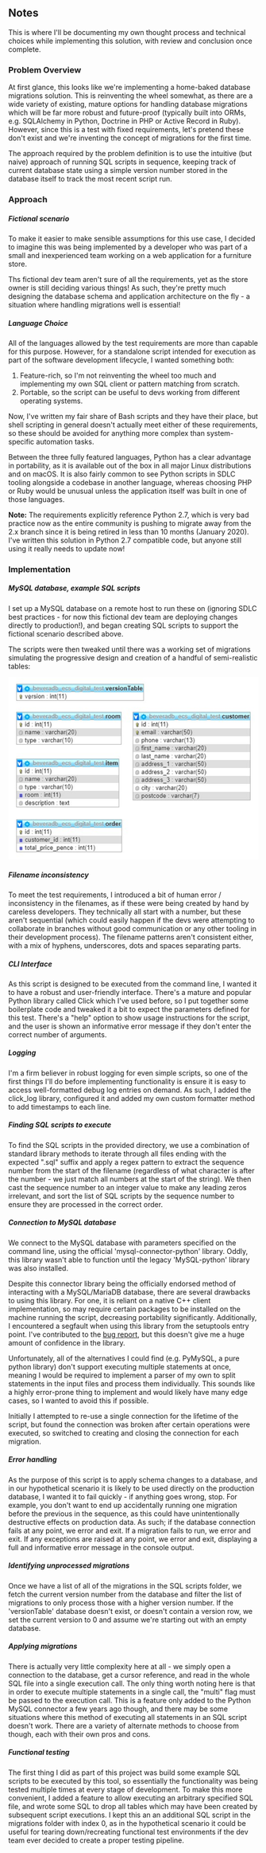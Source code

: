 
## Notes

This is where I'll be documenting my own thought process and technical 
choices while implementing this solution, with review and conclusion once 
complete.

### Problem Overview

At first glance, this looks like we're implementing a home-baked database migrations solution.
This is reinventing the wheel somewhat, as there are a wide variety of existing, mature 
options for handling database migrations which will be far more robust and future-proof 
(typically built into ORMs, e.g. SQLAlchemy in Python, Doctrine in PHP or Active Record in Ruby).
However, since this is a test with fixed requirements, let's pretend these don't exist
and we're inventing the concept of migrations for the first time.

The approach required by the problem definition is to use the intuitive (but naive) 
approach of running SQL scripts in sequence, keeping track of current database state using 
a simple version number stored in the database itself to track the most recent script run.

### Approach

##### Fictional scenario
To make it easier to make sensible assumptions for this use case, I decided to imagine 
this was being implemented by a developer who was part of a small and inexperienced team 
working on a web application for a furniture store.

Ths fictional dev team aren't sure of all the requirements, yet as the store owner
is still deciding various things! As such, they're pretty much designing the database schema
and application architecture on the fly - a situation where handling migrations well
is essential!

##### Language Choice
All of the languages allowed by the test requirements are more than capable for this purpose.
However, for a standalone script intended for execution as part of the software 
development lifecycle, I wanted something both:
1. Feature-rich, so I'm not reinventing the wheel too much and implementing my own 
   SQL client or pattern matching from scratch.
2. Portable, so the script can be useful to devs working from different operating systems.

Now, I've written my fair share of Bash scripts and they have their place, but shell 
scripting in general doesn't actually meet either of these requirements, so these 
should be avoided for anything more complex than system-specific automation tasks.

Between the three fully featured languages, Python has a clear advantage in portability,
as it is available out of the box in all major Linux distributions and on macOS.
It is also fairly common to see Python scripts in SDLC tooling alongside a codebase 
in another language, whereas choosing PHP or Ruby would be unusual unless the application
itself was built in one of those languages.

**Note:** The requirements explicitly reference Python 2.7, which is very bad practice 
now as the entire community is pushing to migrate away from the 2.x branch since 
it is being retired in less than 10 months (January 2020). I've written this solution
in Python 2.7 compatible code, but anyone still using it really needs to update now!

### Implementation

##### MySQL database, example SQL scripts
I set up a MySQL database on a remote host to run these on (ignoring SDLC best 
practices - for now this fictional dev team are deploying changes directly to production!),
and began creating SQL scripts to support the fictional scenario described above.

The scripts were then tweaked until there was a working set of migrations simulating the 
progressive design and creation of a handful of semi-realistic tables:

![Schema Diagram](https://raw.githubusercontent.com/beveradb/ecs-digital-interview-test/master/sql-migrations/schema-diagram.jpg "Schema Diagram")

##### Filename inconsistency
To meet the test requirements, I introduced a bit of human error / inconsistency in the 
filenames, as if these were being created by hand by careless developers.
They technically all start with a number, but these aren't sequential (which could easily
happen if the devs were attempting to collaborate in branches without good communication or 
any other tooling in their development process).
The filename patterns aren't consistent either, with a mix of hyphens, underscores, dots 
and spaces separating parts.

##### CLI Interface
As this script is designed to be executed from the command line, I wanted it to have
a robust and user-friendly interface. There's a mature and popular Python library 
called Click which I've used before, so I put together some boilerplate code and tweaked
it a bit to expect the parameters defined for this test.
There's a "help" option to show usage instructions for the script, and the user is 
shown an informative error message if they don't enter the correct number of arguments.

##### Logging
I'm a firm believer in robust logging for even simple scripts, so one of the first 
things I'll do before implementing functionality is ensure it is easy to access 
well-formatted debug log entries on demand. As such, I added the click_log library,
configured it and added my own custom formatter method to add timestamps to each line. 

##### Finding SQL scripts to execute
To find the SQL scripts in the provided directory, we use a combination of standard library
methods to iterate through all files ending with the expected ".sql" suffix and apply 
a regex pattern to extract the sequence number from the start of the filename (regardless 
of what character is after the number - we just match all numbers at the start of the string).
We then cast the sequence number to an integer value to make any leading zeros irrelevant,
and sort the list of SQL scripts by the sequence number to ensure they are processed
in the correct order.

##### Connection to MySQL database
We connect to the MySQL database with parameters specified on the command line,
using the official 'mysql-connector-python' library. Oddly, this library wasn't able 
to function until the legacy 'MySQL-python' library was also installed.

Despite this connector library being the officially endorsed method of interacting
with a MySQL/MariaDB database, there are several drawbacks to using this library.
For one, it is reliant on a native C++ client implementation, so may require certain 
packages to be installed on the machine running the script, decreasing portability significantly.
Additionally, I encountered a segfault when using this library from the setuptools entry point.
I've contributed to the [bug report](https://bugs.mysql.com/bug.php?id=89889#c485226),
but this doesn't give me a huge amount of confidence in the library.

Unfortunately, all of the alternatives I could find (e.g. PyMySQL, a pure python library)
don't support executing multiple statements at once, meaning I would be required to
implement a parser of my own to split statements in the input files and process them
individually. This sounds like a highly error-prone thing to implement and would likely
have many edge cases, so I wanted to avoid this if possible.

Initially I attempted to re-use a single connection for the lifetime of the script,
but found the connection was broken after certain operations were executed, 
so switched to creating and closing the connection for each migration.

##### Error handling
As the purpose of this script is to apply schema changes to a database, and in our 
hypothetical scenario it is likely to be used directly on the production database,
I wanted it to fail quickly - if anything goes wrong, stop. For example, you don't 
want to end up accidentally running one migration before the previous in the sequence,
as this could have unintentionally destructive effects on production data.
As such; if the database connection fails at any point, we error and exit. If a 
migration fails to run, we error and exit. If any exceptions are raised at any point,
we error and exit, displaying a full and informative error message in the console output.

##### Identifying unprocessed migrations
Once we have a list of all of the migrations in the SQL scripts folder, we fetch
the current version number from the database and filter the list of migrations to 
only process those with a higher version number.
If the 'versionTable' database doesn't exist, or doesn't contain a version row,
we set the current version to 0 and assume we're starting out with an empty database.

##### Applying migrations
There is actually very little complexity here at all - we simply open a connection
to the database, get a cursor reference, and read in the whole SQL file into a single
execution call. The only thing worth noting here is that in order to execute multiple
statements in a single call, the "multi" flag must be passed to the execution call.
This is a feature only added to the Python MySQL connector a few years ago though,
and there may be some situations where this method of executing all statements in an 
SQL script doesn't work. There are a variety of alternate methods to choose from 
though, each with their own pros and cons.

##### Functional testing
The first thing I did as part of this project was build some example SQL scripts 
to be executed by this tool, so essentially the functionality was being tested 
multiple times at every stage of development. To make this more convenient, I added
a feature to allow executing an arbitrary specified SQL file, and wrote some SQL 
to drop all tables which may have been created by subsequent script executions.
I kept this an an additional SQL script in the migrations folder with index 0, as 
in the hypothetical scenario it could be useful for tearing down/recreating functional
test environments if the dev team ever decided to create a proper testing pipeline.

